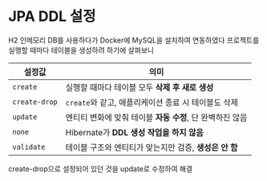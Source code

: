 # JPA DDL 설정

H2 인메모리 DB를 사용하다가 Docker에 MySQL을 설치하여 연동하였다
프로젝트를 실행할 때마다 테이블을 생성하려 하기에 살펴보니

| 설정값           | 의미                                  |
| ------------- | ----------------------------------- |
| `create`      | 실행할 때마다 테이블 모두 **삭제 후 새로 생성**       |
| `create-drop` | `create`와 같고, 애플리케이션 종료 시 테이블도 삭제   |
| `update`      | 엔티티 변화에 맞춰 테이블 **자동 수정**, 단 완벽하진 않음 |
| `none`        | Hibernate가 **DDL 생성 작업을 하지 않음**     |
| `validate`    | 테이블 구조와 엔티티가 맞는지만 검증, **생성은 안 함**   |

create-drop으로 설정되어 있던 것을 update로 수정하여 해결